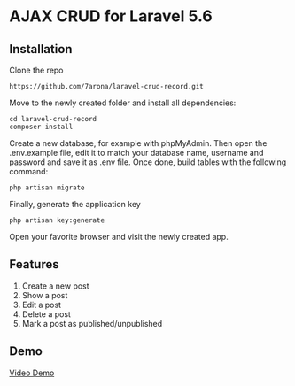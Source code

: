 # AJAX CRUD for Laravel 5.6
## Installation

Clone the repo
```
https://github.com/7arona/laravel-crud-record.git
```

Move to the newly created folder and install all dependencies:
```
cd laravel-crud-record
composer install
```

Create a new database, for example with phpMyAdmin. Then open the .env.example file, edit it to match your database name, username and password and save it as .env file. Once done, build tables with the following command:
```
php artisan migrate
```
Finally, generate the application key 
```
php artisan key:generate
```

Open your favorite browser and visit the newly created app.

## Features
1. Create a new post
2. Show a post
3. Edit a post
4. Delete a post
5. Mark a post as published/unpublished

## Demo
<a href="https://www.youtube.com/watch?v=VrDXEECXkNU">Video Demo</a>

